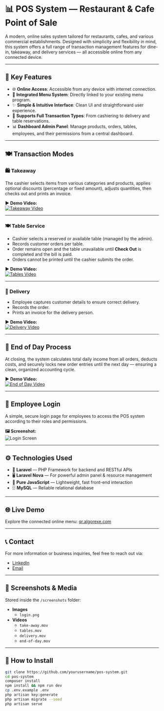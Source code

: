 # 📊 POS System — Restaurant & Cafe Point of Sale

A modern, online sales system tailored for restaurants, cafes, and various commercial establishments. Designed with simplicity and flexibility in mind, this system offers a full range of transaction management features for dine-in, takeaway, and delivery services — all accessible online from any connected device.

---

## 📌 Key Features

- 🌐 **Online Access**: Accessible from any device with internet connection.
- 📱 **Integrated Menu System**: Directly linked to your existing menu program.
- ✨ **Simple & Intuitive Interface**: Clean UI and straightforward user experience.
- 🧾 **Supports Full Transaction Types**: From cashiering to delivery and table reservations.
- 📊 **Dashboard Admin Panel**: Manage products, orders, tables, employees, and their permissions from a central dashboard.

---

## 🍽️ Transaction Modes

### 🛍️ Takeaway

The cashier selects items from various categories and products, applies optional discounts (percentage or fixed amount), adjusts quantities, then checks out and prints an invoice.

**▶️ Demo Video:**  
[![Takeaway Video](https://img.shields.io/badge/Watch-Takeaway%20.mov-blue)](screenshots/take-away.mov)

---

### 🍽️ Table Service

- Cashier selects a reserved or available table (managed by the admin).
- Records customer orders per table.
- Order remains open and the table unavailable until **Check Out** is completed and the bill is paid.
- Orders cannot be printed until the cashier submits the order.

**▶️ Demo Video:**  
[![Tables Video](https://img.shields.io/badge/Watch-Tables%20.mov-blue)](screenshots/tables.mov)

---

### 🚚 Delivery

- Employee captures customer details to ensure correct delivery.
- Records the order.
- Prints an invoice for the delivery person.

**▶️ Demo Video:**  
[![Delivery Video](https://img.shields.io/badge/Watch-Delivery%20.mov-blue)](screenshots/delivery.mov)

---

## 📅 End of Day Process

At closing, the system calculates total daily income from all orders, deducts costs, and securely locks new order entries until the next day — ensuring a clean, organized accounting cycle.

**▶️ Demo Video:**  
[![End of Day Video](https://img.shields.io/badge/Watch-End%20of%20Day%20.mov-blue)](screenshots/end-of-day.mov)

---

## 🔐 Employee Login

A simple, secure login page for employees to access the POS system according to their roles and permissions.

**🖼️ Screenshot:**  
![Login Screen](screenshots/login.png)

---

## ⚙️ Technologies Used

- 🐘 **Laravel** — PHP Framework for backend and RESTful APIs
- 🖥️ **Laravel Nova** — For powerful admin panel & resource management
- 📜 **Pure JavaScript** — Lightweight, fast front-end interaction
- 🗄️ **MySQL** — Reliable relational database

---

## 🌐 Live Demo

Explore the connected online menu: [qr.algorexe.com](https://qr.algorexe.com)

---

## 📞 Contact

For more information or business inquiries, feel free to reach out via:

- [LinkedIn](https://www.linkedin.com/in/yourusername)
- [Email](mailto:yourmail@example.com)

---

## 📂 Screenshots & Media

Stored inside the `/screenshots` folder:

- **Images**
  - `login.png`
- **Videos**
  - `take-away.mov`
  - `tables.mov`
  - `delivery.mov`
  - `end-of-day.mov`

---

## 🚀 How to Install

```bash
git clone https://github.com/yourusername/pos-system.git
cd pos-system
composer install
npm install && npm run dev
cp .env.example .env
php artisan key:generate
php artisan migrate --seed
php artisan serve
